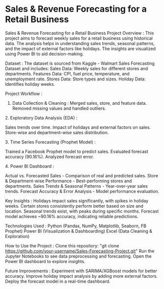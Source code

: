 # Sales & Revenue Forecasting for a Retail Business
Sales & Revenue Forecasting for a Retail Business
Project Overview :
This project aims to forecast weekly sales for a retail business using historical data. The analysis helps in understanding sales trends, seasonal patterns, and the impact of external factors like holidays. The insights are visualized using Power BI to aid decision-making.

Dataset :
The dataset is sourced from Kaggle - Walmart Sales Forecasting Dataset and includes:
Sales Data: Weekly sales for different stores and departments.
Features Data: CPI, fuel price, temperature, and unemployment rate.
Stores Data: Store types and sizes.
Holiday Data: Identifies holiday weeks.

Project Workflow :

1. Data Collection & Cleaning :
Merged sales, store, and feature data.
Removed missing values and handled outliers.

2️. Exploratory Data Analysis (EDA) :

Sales trends over time.
Impact of holidays and external factors on sales.
Store-wise and department-wise sales distribution.

3️. Time Series Forecasting (Prophet Model) :

Trained a Facebook Prophet model to predict sales.
Evaluated forecast accuracy (90.16%).
Analyzed forecast error.

4️. Power BI Dashboard :

Actual vs. Forecasted Sales - Comparison of real and predicted sales.
Store & Department-wise Performance - Best-performing stores and departments.
Sales Trends & Seasonal Patterns - Year-over-year sales trends.
Forecast Accuracy & Error Analysis - Model performance evaluation.

Key Insights :
 Holidays impact sales significantly, with spikes in holiday weeks.
 Certain stores consistently perform better based on size and location.
 Seasonal trends exist, with peaks during specific months.
 Forecast model achieves ~90.16% accuracy, indicating reliable predictions.

Technologies Used :
Python (Pandas, NumPy, Matplotlib, Seaborn, FB Prophet)
Power BI (Visualization & Dashboarding)
Excel (Data Cleaning & Exploration)

How to Use the Project :
Clone this repository:
"git clone https://github.com/your-username/Sales-Forecasting-Project.git"
Run the Jupyter Notebooks to see data preprocessing and forecasting.
Open the Power BI dashboard to explore insights.

Future Improvements :
 Experiment with SARIMA/XGBoost models for better accuracy.
 Improve holiday impact analysis by adding more external factors.
 Deploy the forecast model in a real-time dashboard.
